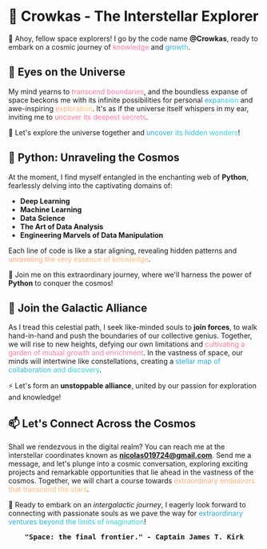 <!--

   _   ____   ____ _  __        __    ___  _ 
  /_\ |  _ \ / ___| |/ /   /\  / /   / _ \/ |
 //_\\| | | | |   | ' /   / /_/ /   | | | | |
/  _  \ |_| | |___| . \  / __  /    | |_| | |
\_/ \_/\____|\____|_|\_\/_/ /_/      \___/|_|
                                             

Ahoy, fellow space explorers! I go by the code name **@Crowkas**, ready to embark on a cosmic journey of knowledge and growth.

-->

# 🌌 Crowkas - The Interstellar Explorer

🚀 Ahoy, fellow space explorers! I go by the code name **@Crowkas**, ready to embark on a cosmic journey of <span style="background-image: linear-gradient(to right, #ff758c, #ff7eb3); color: transparent; -webkit-background-clip: text; background-clip: text;">knowledge</span> and <span style="background-image: linear-gradient(to right, #26a0da, #35dadb); color: transparent; -webkit-background-clip: text; background-clip: text;">growth</span>.

## 👀 Eyes on the Universe

My mind yearns to <span style="background-image: linear-gradient(to right, #ff758c, #ff7eb3); color: transparent; -webkit-background-clip: text; background-clip: text;">transcend boundaries</span>, and the boundless expanse of space beckons me with its infinite possibilities for personal <span style="background-image: linear-gradient(to right, #26a0da, #35dadb); color: transparent; -webkit-background-clip: text; background-clip: text;">expansion</span> and awe-inspiring <span style="background-image: linear-gradient(to right, #ffa17a, #ffc27a); color: transparent; -webkit-background-clip: text; background-clip: text;">exploration</span>. It's as if the universe itself whispers in my ear, inviting me to <span style="background-image: linear-gradient(to right, #ff758c, #ff7eb3); color: transparent; -webkit-background-clip: text; background-clip: text;">uncover its deepest secrets</span>.

🔭 Let's explore the universe together and <span style="background-image: linear-gradient(to right, #26a0da, #35dadb); color: transparent; -webkit-background-clip: text; background-clip: text;">uncover its hidden wonders</span>!

## 🌱 Python: Unraveling the Cosmos

At the moment, I find myself entangled in the enchanting web of **Python**, fearlessly delving into the captivating domains of:

- **Deep Learning**
- **Machine Learning**
- **Data Science**
- **The Art of Data Analysis**
- **Engineering Marvels of Data Manipulation**

Each line of code is like a star aligning, revealing hidden patterns and <span style="background-image: linear-gradient(to right, #ffa17a, #ffc27a); color: transparent; -webkit-background-clip: text; background-clip: text;">unraveling the very essence of knowledge</span>.

🌟 Join me on this extraordinary journey, where we'll harness the power of **Python** to conquer the cosmos!

## 💞️ Join the Galactic Alliance

As I tread this celestial path, I seek like-minded souls to **join forces**, to walk hand-in-hand and push the boundaries of our collective genius. Together, we will rise to new heights, defying our own limitations and <span style="background-image: linear-gradient(to right, #ff758c, #ff7eb3); color: transparent; -webkit-background-clip: text; background-clip: text;">cultivating a garden of mutual growth and enrichment</span>. In the vastness of space, our minds will intertwine like constellations, creating a <span style="background-image: linear-gradient(to right, #26a0da, #35dadb); color: transparent; -webkit-background-clip: text; background-clip: text;">stellar map of collaboration and discovery</span>.

⚡ Let's form an **unstoppable alliance**, united by our passion for exploration and knowledge!

## 📫 Let's Connect Across the Cosmos

Shall we rendezvous in the digital realm? You can reach me at the interstellar coordinates known as **nicolas019724@gmail.com**. Send me a message, and let's plunge into a cosmic conversation, exploring exciting projects and remarkable opportunities that lie ahead in the vastness of the cosmos. Together, we will chart a course towards <span style="background-image: linear-gradient(to right, #ffa17a, #ffc27a); color: transparent; -webkit-background-clip: text; background-clip: text;">extraordinary endeavors that transcend the stars</span>.

🌌 Ready to embark on an *intergalactic journey*, I eagerly look forward to connecting with passionate souls as we pave the way for <span style="background-image: linear-gradient(to right, #26a0da, #35dadb); color: transparent; -webkit-background-clip: text; background-clip: text;">extraordinary ventures beyond the limits of imagination</span>!

<kbd>
<p align="center">
   <b>"Space: the final frontier." - Captain James T. Kirk</b>
</p>
</kbd>
